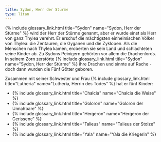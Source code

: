```yaml
---
title: Sydon, Herr der Stürme
type: Titan
---
```


{% include glossary_link.html title="Sydon" name="Sydon, Herr der Stürme" %} wird der Herr der Stürme genannt, aber er wurde einst als Herr von ganz
Thylea verehrt. Er erschuf die mächtigsten einheimischen Völker von Thylea: die
Zentauren, die Gyganen und die Zyklopen. Als die Menschen nach Thylea kamen,
eroberten sie sein Land und schlachteten seine Kinder ab. Zu Sydons Peinigern
gehörten vor allem die Drachenlords. In seinem Zorn zerstörte {% include glossary_link.html title="Sydon" name="Sydon, Herr der Stürme" %} ihre Drachen
und sinnte auf Rache - doch dann wurden die Fünf Götter geboren.

Zusammen mit seiner Schwester und Frau {% include glossary_link.html title="Lutheria" name="Lutheria, Herrin des Todes" %} hat er fünf Kinder:

- {% include glossary_link.html title="Chalcia" name="Chalcia die Weise" %}
- {% include glossary_link.html title="Goloron" name="Goloron der Unnahbare" %}
- {% include glossary_link.html title="Hergeron" name="Hergeron der Gerissene" %}
- {% include glossary_link.html title="Talieus" name="Talieus der Stolze" %}
- {% include glossary_link.html title="Yala" name="Yala die Kriegerin" %}

